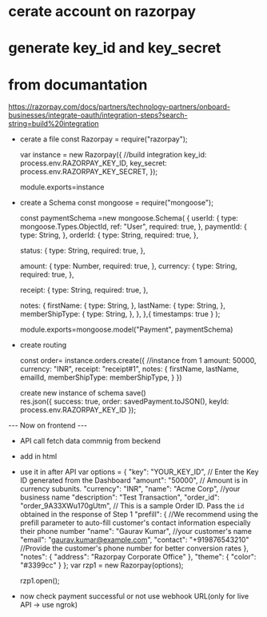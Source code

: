 # cerate account on razorpay

# generate key_id and key_secret

# from documantation

https://razorpay.com/docs/partners/technology-partners/onboard-businesses/integrate-oauth/integration-steps?search-string=build%20integration


- cerate a file
  const Razorpay = require("razorpay");

  var instance = new Razorpay({ //build integration
  key_id: process.env.RAZORPAY_KEY_ID,
  key_secret: process.env.RAZORPAY_KEY_SECRET,
  });

  module.exports=instance


- create a Schema
  const mongoose = require("mongoose");

  const paymentSchema =new mongoose.Schema(
  {
  userId: {
  type: mongoose.Types.ObjectId,
  ref: "User",
  required: true,
  },
  paymentId: {
  type: String,
  },
  orderId: {
  type: String,
  required: true,
  },

  status: {
  type: String,
  required: true,
  },

  amount: {
  type: Number,
  required: true,
  },
  currency: {
  type: String,
  required: true,
  },

  receipt: {
  type: String,
  required: true,
  },

  notes: {
  firstName: {
  type: String,
  },
  lastName: {
  type: String,
  },
  memberShipType: {
  type: String,
  },
  },
  },{ timestamps: true }
  );

  module.exports=mongoose.model("Payment", paymentSchema)


- create routing

    const order= instance.orders.create({ //instance from 1
        amount: 50000,
        currency: "INR",
        receipt: "receipt#1",
        notes: {
        firstName,
        lastName,
        emailId,
        memberShipType: memberShipType,
        }
    })
    
    create new instance of schema
    save()   
    res.json({
    success: true,
    order: savedPayment.toJSON(),
    keyId: process.env.RAZORPAY_KEY_ID
    });



 --- Now on frontend  ---

- API call 
  fetch data commnig from beckend

- add in html
<script src="https://checkout.razorpay.com/v1/checkout.js"></script>

- use it in after API
var options = {
        "key": "YOUR_KEY_ID", // Enter the Key ID generated from the Dashboard
        "amount": "50000", // Amount is in currency subunits. 
        "currency": "INR",
        "name": "Acme Corp", //your business name
        "description": "Test Transaction",
        "order_id": "order_9A33XWu170gUtm", // This is a sample Order ID. Pass the `id` obtained in the response of Step 1
        "prefill": { //We recommend using the prefill parameter to auto-fill customer's contact information especially their phone number
            "name": "Gaurav Kumar", //your customer's name
            "email": "gaurav.kumar@example.com",
            "contact": "+919876543210" //Provide the customer's phone number for better conversion rates 
        },
        "notes": {
            "address": "Razorpay Corporate Office"
        },
        "theme": {
            "color": "#3399cc"
        }
    };
    var rzp1 = new Razorpay(options);

    rzp1.open();   


- now check payment successful or not use webhook URL(only for live API -> use ngrok)